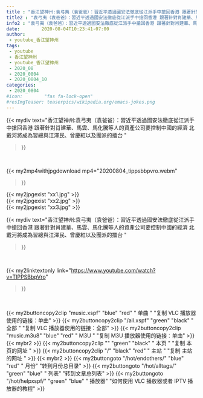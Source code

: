 ```yaml
---
title : "香江望神州:袁弓夷（袁爸爸）：習近平透過國安法徹底從江派手中搶回香港 跟著針對肖建華、馬雲、馬化騰等人的資產公司要控制中國的經濟 北戴河將成為習總與江澤民、曾慶紅以及團派的擂台 "
title2 : "袁弓夷（袁爸爸）：習近平透過國安法徹底從江派手中搶回香港 跟著針對肖建華、馬雲、馬化騰等人的資產公司要控制中國的經濟 北戴河將成為習總與江澤民、曾慶紅以及團派的擂台 "
info2 : "袁弓夷（袁爸爸）：習近平透過國安法徹底從江派手中搶回香港 跟著針對肖建華、馬雲、馬化騰等人的資產公司要控制中國的經濟 北戴河將成為習總與江澤民、曾慶紅以及團派的擂台 "
date:        2020-08-04T10:23:41-07:00
author:
 - youtube_香江望神州
tags:
 - youtube
 - 香江望神州
 - youtube_香江望神州
 - 2020_08
 - 2020_0804
 - 2020_0804_10
categories:
 - 2020_0804
#icon:        "fas fa-lock-open"
#resImgTeaser: teaserpics/wikipedia.org/emacs-jokes.png
---
```


{{< mydiv text="香江望神州:袁弓夷（袁爸爸）：習近平透過國安法徹底從江派手中搶回香港 跟著針對肖建華、馬雲、馬化騰等人的資產公司要控制中國的經濟 北戴河將成為習總與江澤民、曾慶紅以及團派的擂台 "
>}}
<br>


{{< my2mp4withjpgdownload mp4="20200804_tippsbbpvro.webm"
>}}

{{< my2jpgexist "xx1.jpg" >}}<br>
{{< my2jpgexist "xx2.jpg" >}}<br>
{{< my2jpgexist "xx3.jpg" >}}<br>



{{< mydiv text="香江望神州:袁弓夷（袁爸爸）：習近平透過國安法徹底從江派手中搶回香港 跟著針對肖建華、馬雲、馬化騰等人的資產公司要控制中國的經濟 北戴河將成為習總與江澤民、曾慶紅以及團派的擂台 "
>}}
<br>

{{< my2linktextonly link="https://www.youtube.com/watch?v=TIPPSBbpVro"
>}}


<br>

{{< my2buttoncopy2clip "music.xspf"        "blue"   "red"    " 单曲 "  "复制 VLC 播放器使用的链接：单曲" >}} {{< my2buttoncopy2clip "/all.xspf"         "green"  "black"  " 全部 "  "复制 VLC 播放器使用的链接：全部" >}} {{< my2buttoncopy2clip "music.m3u8"        "blue"   "red"    " M3U  "    "复制 M3U 播放器使用的链接：单曲" >}} {{< mybr2 >}} {{< my2buttoncopy2clip ""                  "green"  "black"  " 本页 "    "复制 本页的网址 " >}} {{< my2buttoncopy2clip "/"                 "black"  "red"    " 主站 "    "复制 主站的网址 " >}} {{< mybr2 >}} {{< my2buttongoto      "/hot/endothers/"   "blue"   "red"    " 月份"   "转到月份总目录" >}} {{< my2buttongoto      "/hot/alltags/"     "green"  "blue"   " 列表"   "转到文章总列表" >}} {{< my2buttongoto      "/hot/helpxspf/"    "green"  "blue"   " 播放器" "如何使用 VLC 播放器或者 IPTV 播放器的教程" >}} 
